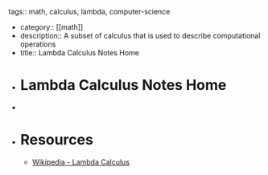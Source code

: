 tags:: math, calculus, lambda, computer-science

- category:: [[math]]
- description:: A subset of calculus that is used to describe computational operations
- title:: Lambda Calculus Notes Home
- # Lambda Calculus Notes Home
-
- # Resources
	- [Wikipedia - Lambda Calculus](https://en.wikipedia.org/wiki/Lambda_calculus)